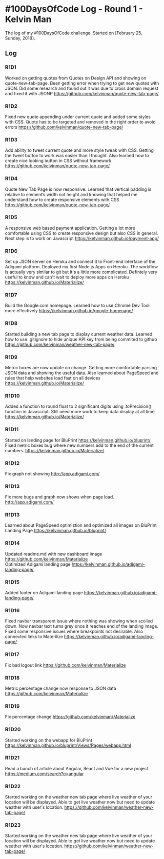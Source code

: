 # #100DaysOfCode Log - Round 1 - Kelvin Man

The log of my #100DaysOfCode challenge. Started on [February 25, Sunday, 2018].

## Log

### R1D1 
Worked on getting quotes from Quotes on Design API and showing on quote-new-tab-page. Been getting error when trying to get new quotes with JSON. Did some research and found out it was due to cross domain request and fixed it with JSONP https://github.com/kelvinman/quote-new-tab-page/

### R1D2
Fixed new quote appending under current quote and added some styles with CSS. Quote has to be targeted and removed in the right order to avoid errors https://github.com/kelvinman/quote-new-tab-page/

### R1D3
Add ability to tweet current quote and more style tweak with CSS. Getting the tweet button to work was easier than I thought. Also learned how to create nice looking button in CSS without framework https://github.com/kelvinman/quote-new-tab-page/

### R1D4
Quote New Tab Page is now responsive. Learned that vertical padding is relative to element’s width not height and knowing that helped me understand how to create responsive elements with CSS https://github.com/kelvinman/quote-new-tab-page/

### R1D5
A responsive web based payment application. Getting a lot more comfortable using CSS to create responsive design but also CSS in general. Next step is to work on Javascript https://kelvinman.github.io/payment-app/

### R1D6
Set up JSON server on Heroku and connect it to Front-end interface of the Adigami platform. Deployed my first Node.js Apps on Heroku. The workflow is actually very similar to git but it's a little more complicated. Defintely very useful to know and can't wait to deploy more apps on Heroku https://kelvinman.github.io/Materialize/

### R1D7
Build the Google.com homepage. Learned how to use Chrome Dev Tool more effectively https://kelvinman.github.io/google-homepage/

### R1D8
Started building a new tab page to display current weather data. Learned how to use .gitignore to hide unique API key from being commited to github https://github.com/kelvinman/weather-new-tab-page/

### R1D9
Metric boxes are now update on change. Getting more comfortable parsing JSON data and showing the useful data. Also learned about PageSpeed and rules that help websites load fast on all devices https://kelvinman.github.io/Materialize/

### R1D10
Added a function to round float to 2 significant digits using .toPrecision() function in Javascript. Still need more work to keep data display at all time https://kelvinman.github.io/Materialize/

### R1D11
Started on landing page for BluPrint https://kelvinman.github.io/bluprint/<br>
Fixed metric boxes bug where new numbers add to the end of the current numbers. https://kelvinman.github.io/Materialize/

### R1D12
Fix graph not showing http://app.adigami.com/

### R1D13
Fix more bugs and graph now shows when page load. http://app.adigami.com/

### R1D13
Learned about PageSpeed optimiztion and optimized all images on BluPrint Landing Page https://kelvinman.github.io/bluprint/

### R1D14
Updated readme.md with new dashboard image https://github.com/kelvinman/Materialize<br>
Optimized Adigami landing page https://kelvinman.github.io/adigami-landing-page/

### R1D15
Added footer on Adigami landing page https://kelvinman.github.io/adigami-landing-page/

### R1D16
Fixed navbar transparent issue where nothing was showing when scolled down. Now navbar text turns grey once it reaches end of the landing image. Fixed some responsive issues where breakpoints not desirable. Also connected links to Materilize https://kelvinman.github.io/adigami-landing-page/

### R1D17
Fix bad logout link https://github.com/kelvinman/Materialize

### R1D18
Metric percentage change now response to JSON data https://github.com/kelvinman/Materialize

### R1D19
Fix percentage change https://github.com/kelvinman/Materialize

### R1D20
Started working on the webapp for BluPrint https://kelvinman.github.io/bluprint/Views/Pages/webapp.html

### R1D21
Read a bunch of article about Angular, React and Vue for a new project https://medium.com/search?q=angular

### R1D22
Started working on the weather new tab page where live weather of your location will be displayed. Able to get live weather now but need to update weather with user's location. https://github.com/kelvinman/weather-new-tab-page/

### R1D23
Started working on the weather new tab page where live weather of your location will be displayed. Able to get live weather now but need to update weather with user's location. https://github.com/kelvinman/weather-new-tab-page/